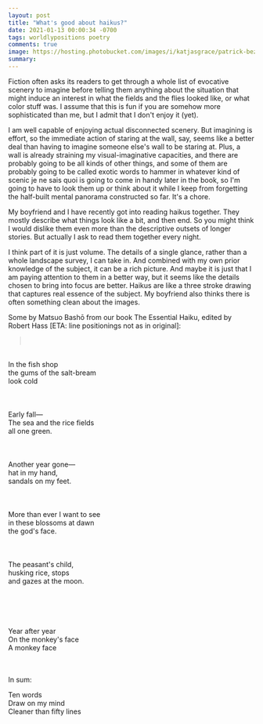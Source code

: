 ```yaml
---
layout: post
title: "What's good about haikus?"
date: 2021-01-13 00:00:34 -0700
tags: worldlypositions poetry
comments: true
image: https://hosting.photobucket.com/images/i/katjasgrace/patrick-beznoska-4P702ZWSrHI-unsplash.jpg
summary:
---
```

Fiction often asks its readers to get through a whole list of evocative scenery to imagine before telling them anything about the situation that might induce an interest in what the fields and the flies looked like, or what color stuff was. I assume that this is fun if you are somehow more sophisticated than me, but I admit that I don't enjoy it (yet).<!--ex-->

I am well capable of enjoying actual disconnected scenery. But imagining is effort, so the immediate action of staring at the wall, say, seems like a better deal than having to imagine someone else's wall to be staring at. Plus, a wall is already straining my visual-imaginative capacities, and there are probably going to be all kinds of other things, and some of them are probably going to be called exotic words to hammer in whatever kind of scenic je ne sais quoi is going to come in handy later in the book, so I'm going to have to look them up or think about it while I keep from forgetting the half-built mental panorama constructed so far. It's a chore.

My boyfriend and I have recently got into reading haikus together. They mostly describe what things look like a bit, and then end. So you might think I would dislike them even more than the descriptive outsets of longer stories. But actually I ask to read them together every night.

I think part of it is just volume. The details of a single glance, rather than a whole landscape survey, I can take in. And combined with my own prior knowledge of the subject, it can be a rich picture. And maybe it is just that I am paying attention to them in a better way, but it seems like the details chosen to bring into focus are better. Haikus are like a three stroke drawing that captures real essence of the subject. My boyfriend also thinks there is often something clean about the images.

Some by Matsuo Bashō from our book The Essential Haiku, edited by Robert Hass [ETA: line positionings not as in original]:

><br>
<br>
In the fish shop<br>
the gums of the salt-bream<br>
look cold
<br>
<br>
<br>
<br>
Early fall&mdash;<br>
The sea and the rice fields<br>
all one green.
<br>
<br>
<br>
<br>
Another year gone&mdash;<br>
hat in my hand,<br>
sandals on my feet.
<br>
<br>
<br>
<br>
More than ever I want to see<br>
in these blossoms at dawn<br>
the god's face.
<br>
<br>
<br>
<br>
The peasant's child,<br>
husking rice, stops<br>
and gazes at the moon.
<br>
<br>
<br>
<br>
<br>
<br>
Year after year<br>
On the monkey's face<br>
A monkey face
<br>
<br>
<br>

In sum:

Ten words<br>
Draw on my mind<br>
Cleaner than fifty lines
